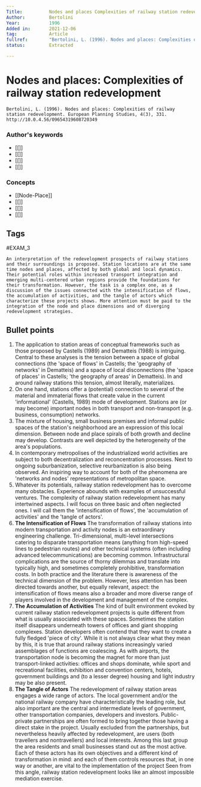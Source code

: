 ```yaml
---
Title: 			Nodes and places Complexities of railway station redevelopment
Author:			Bertolini
Year:			1996
Added in:		2021-12-06
tag:			Article
fullref: 		"Bertolini, L. (1996). Nodes and places: Complexities of railway station redevelopment. European Planning Studies, 4(3), 331. http://10.0.4.56/09654319608720349"
status:			Extracted

---
```


# Nodes and places: Complexities of railway station redevelopment 
```ad-quote
Bertolini, L. (1996). Nodes and places: Complexities of railway station redevelopment. European Planning Studies, 4(3), 331. http://10.0.4.56/09654319608720349
```
### Author's keywords
- [[]]
- [[]]
- [[]]
- [[]]
### Concepts
- [[Node-Place]]
- [[]]
- [[]]
- [[]]
## Tags
#EXAM_3 

```ad-abstract
An interpretation of the redevelopment prospects of railway stations and their surroundings is proposed. Station locations are at the same time nodes and places, affected by both global and local dynamics. Their potential roles within increased transport integration and emerging multi-centered urban regions provide the foundations for their transformation. However, the task is a complex one, as a discussion of the issues connected with the intensification of flows, the accumulation of activities, and the tangle of actors which characterize these projects shows. More attention must be paid to the integration of the node and place dimensions and of diverging redevelopment strategies.
```

## Bullet points
1. The application to station areas of conceptual frameworks such as those proposed by Castells (1989) and Dematteis (1988) is intriguing. Central to these analyses is the tension between a space of global connections (the 'space of flows' in Castells; the 'geography of networks' in Dematteis) and a space of local disconnections (the 'space of places' in Castells; 'the geography of areas' in Dematteis). In and around railway stations this tension, almost literally, materializes.
2. On one hand, stations offer a (potential) connection to several of the material and immaterial flows that create value in the current 'informational' (Castells, 1989) mode of development. Stations are (or may become) important nodes in both transport and non-transport (e.g. business, consumption) networks.
3. The mixture of housing, small business premises and informal public spaces of the station's neighborhood are an expression of this local dimension. Between node and place spirals of both growth and decline may develop. Contrasts are well depicted by the heterogeneity of the area's populations.
4. In contemporary metropolises of the industrialized world activities are subject to both decentralization and reconcentration processes. Next to ongoing suburbanization, selective reurbanization is also being observed. An inspiring way to account for both of the phenomena are 'networks and nodes' representations of metropolitan space.
5. Whatever its potentials, railway station redevelopment has to overcome many obstacles. Experience abounds with examples of unsuccessful ventures. The complexity of railway station redevelopment has many intertwined aspects. I will focus on three basic and often neglected ones. I will call them the 'intensification of flows', the 'accumulation of activities' and the 'tangle of actors'.
6. **The Intensification of Flows** The transformation of railway stations into modern transportation and activity nodes is an extraordinary engineering challenge. Tri-dimensional, multi-level intersections catering to disparate transportation means (anything from high-speed lines to pedestrian routes) and other technical systems (often including advanced telecommunications) are becoming common. Infrastructural complications are the source of thorny dilemmas and translate into typically high, and sometimes completely prohibitive, transformation costs. In both practice and the literature there is awareness of the technical dimension of the problem. However, less attention has been directed towards another, but equally relevant, aspect: the intensification of flows means also a broader and more diverse range of players involved in the development and management of the complex.
7. **The Accumulation of Activities** The kind of built environment evoked by current railway station redevelopment projects is quite different from what is usually associated with these spaces. Sometimes the station itself disappears underneath towers of offices and giant shopping complexes. Station developers often contend that they want to create a fully fledged 'piece of city'. While it is not always clear what they mean by this, it is true that around railway stations increasingly varied assemblages of functions are coalescing. As with airports, the transportation node is becoming the magnet for more than just transport-linked activities: offices and shops dominate, while sport and recreational facilities, exhibition and convention centers, hotels, government buildings and (to a lesser degree) housing and light industry may be also present.
8. **The Tangle of Actors** The redevelopment of railway station areas engages a wide range of actors. The local government and/or the national railway company have characteristically the leading role, but also important are the central and intermediate levels of government, other transportation companies, developers and investors. Public-private partnerships are often formed to bring together those having a direct stake in the project. Usually excluded from the partnerships, but nevertheless heavily affected by redevelopment, are users (both travellers and nontravellers) and local interests. Among this last group the area residents and small businesses stand out as the most active. Each of these actors has its own objectives and a different kind of transformation in mind: and each of them controls resources that, in one way or another, are vital to the implementation of the project Seen from this angle, railway station redevelopment looks like an almost impossible mediation exercise.
